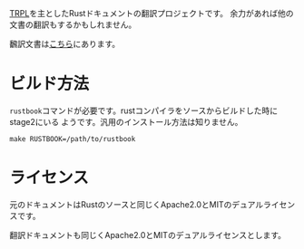 [TRPL](https://doc.rust-lang.org/book/)を主としたRustドキュメントの翻訳プロジェクトです。
余力があれば他の文書の翻訳もするかもしれません。

飜訳文書は[こちら](http://keens.github.io/the-rust-programming-language-ja/1.6/book/)にあります。

# ビルド方法

`rustbook`コマンドが必要です。rustコンパイラをソースからビルドした時にstage2にいる
ようです。汎用のインストール方法は知りません。

```
make RUSTBOOK=/path/to/rustbook
```


# ライセンス
元のドキュメントはRustのソースと同じくApache2.0とMITのデュアルライセンスです。

翻訳ドキュメントも同じくApache2.0とMITのデュアルライセンスとします。

